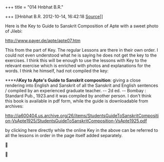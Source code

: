 +++
title = "014 Hnbhat B.R."

+++
[[Hnbhat B.R.	2012-10-14, 16:42:18 [Source](https://groups.google.com/g/samskrita/c/1XWpEPtSSro)]]



Here is the Key to Guide to Sanskrit Composition of Apte with a sweet photo of Jilebi:

  

<http://www.payer.de/apte/apte07.htm>

  

This from the part of Key. The regular Lessons are there in their own order. I could not even understood what he is saying he does not get the key to the exercises. I think this will be enough to use the lessons with Key to the relevant exercise which is enriched with photos and explanations for the words. I think he himself, had not compiled the key:

  

****A**Key to Apte's Guide to Sanskrit composition**: giving a close rendering into English and Sanskrit of all the Sanskrit and English sentences / compiled by an experienced graduate teacher. -- 2d ed. -- Bombay : Standard Pub., 1923.and it was compiled by another person. I don't think this book is available in pdf form, while the guide is downloadable from archives:

  

<http://ia600404.us.archive.org/26/items/StudentsGuideToSanskritComposition-VsApte1925/StudentsGuideToSanskritComposition-VsApte1925.pdf>

  

by clicking here directly while the online Key in the above can be referred to all the lessons in order in the page itself added separately.

  





